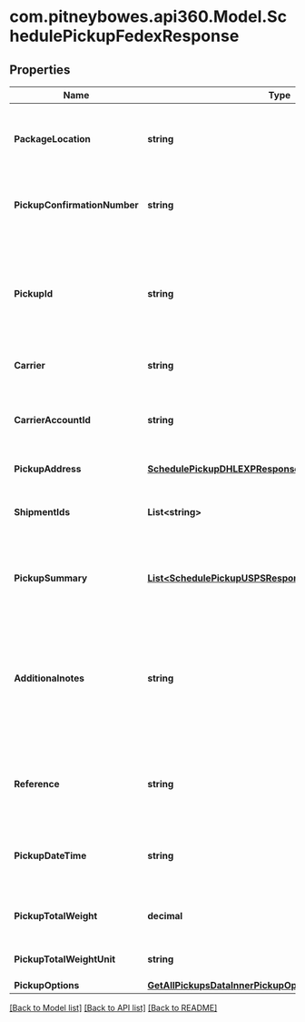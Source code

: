 # com.pitneybowes.api360.Model.SchedulePickupFedexResponse

## Properties

Name | Type | Description | Notes
------------ | ------------- | ------------- | -------------
**PackageLocation** | **string** | It specifies the location from where packages would be collected. | [optional] 
**PickupConfirmationNumber** | **string** | It displays the unique confirmation number of the pickup | [optional] 
**PickupId** | **string** | It displays the unique pickup Id which can be further used to get scheduled PDF and cancel pdf if required. | [optional] 
**Carrier** | **string** | It dispays the carrier | [optional] 
**CarrierAccountId** | **string** | It displays the carrier acount id which is used to create the shipment | [optional] 
**PickupAddress** | [**SchedulePickupDHLEXPResponsePickupAddress**](SchedulePickupDHLEXPResponsePickupAddress.md) |  | [optional] 
**ShipmentIds** | **List&lt;string&gt;** | It indicates the shipmentIds for which pickup is scheduled. | [optional] 
**PickupSummary** | [**List&lt;SchedulePickupUSPSResponsePickupSummaryInner&gt;**](SchedulePickupUSPSResponsePickupSummaryInner.md) | It displays the package details provided in the request. | [optional] 
**Additionalnotes** | **string** | It displays additional comments or remarks provided in the request, it would be printed on the scheduled pickup document | [optional] 
**Reference** | **string** | It displays any reference information provided in the request. | [optional] 
**PickupDateTime** | **string** | It displays the scheduled pickup date and time (in UTC) | [optional] 
**PickupTotalWeight** | **decimal** | It displays the total package weight. | [optional] 
**PickupTotalWeightUnit** | **string** | It displays the weight unit. | [optional] 
**PickupOptions** | [**GetAllPickupsDataInnerPickupOptions**](GetAllPickupsDataInnerPickupOptions.md) |  | [optional] 

[[Back to Model list]](../README.md#documentation-for-models) [[Back to API list]](../README.md#documentation-for-api-endpoints) [[Back to README]](../README.md)

